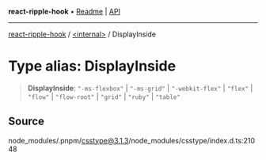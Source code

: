 **react-ripple-hook** • [Readme](../../README.md) \| [API](../../globals.md)

***

[react-ripple-hook](../../README.md) / [\<internal\>](../README.md) / DisplayInside

# Type alias: DisplayInside

> **DisplayInside**: `"-ms-flexbox"` \| `"-ms-grid"` \| `"-webkit-flex"` \| `"flex"` \| `"flow"` \| `"flow-root"` \| `"grid"` \| `"ruby"` \| `"table"`

## Source

node\_modules/.pnpm/csstype@3.1.3/node\_modules/csstype/index.d.ts:21048
